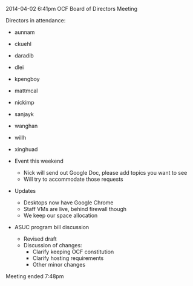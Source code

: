 2014-04-02 6:41pm
OCF Board of Directors Meeting

Directors in attendance:
  - aunnam
  - ckuehl
  - daradib
  - dlei
  - kpengboy
  - mattmcal
  - nickimp
  - sanjayk
  - wanghan
  - willh
  - xinghuad

- Event this weekend
  - Nick will send out Google Doc, please add topics you want to see
  - Will try to accommodate those requests
- Updates
  - Desktops now have Google Chrome
  - Staff VMs are live, behind firewall though
  - We keep our space allocation
- ASUC program bill discussion
  - Revised draft
  - Discussion of changes:
    - Clarify keeping OCF constitution
    - Clarify hosting requirements
    - Other minor changes

Meeting ended 7:48pm
